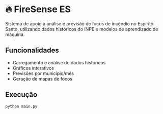 # 🔥 FireSense ES

Sistema de apoio à análise e previsão de focos de incêndio no Espírito Santo, utilizando dados históricos do INPE e modelos de aprendizado de máquina.

## Funcionalidades
- Carregamento e análise de dados históricos
- Gráficos interativos
- Previsões por município/mês
- Geração de mapas de focos

## Execução
```bash
python main.py